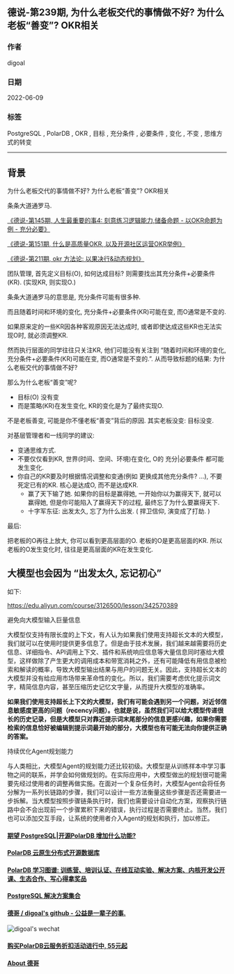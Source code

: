 ## 德说-第239期, 为什么老板交代的事情做不好? 为什么老板“善变”? OKR相关   
                                                                
### 作者                                                                
digoal                                                                
                                                                
### 日期                                                                
2022-06-09                                                     
                                                                
### 标签                                                                
PostgreSQL , PolarDB , OKR , 目标 , 充分条件 , 必要条件 , 变化 , 不变 , 思维方式的转变                                                  
                                                                
----                                                  
                                                                
## 背景      
  
为什么老板交代的事情做不好? 为什么老板“善变”? OKR相关    
  
条条大道通罗马.    
  
[《德说-第145期, 人生最重要的事4: 刻意练习逻辑能力,储备命题 - 以OKR命题为例 - 充分必要》](../202209/20220917_01.md)    
  
[《德说-第151期, 什么是高质量OKR, 以及开源社区运营OKR举例》](../202209/20220929_01.md)   
  
[《德说-第211期, okr 方法论: 以果决行&动态规划》](../202303/20230319_05.md)    
  
团队管理, 首先定义目标(O), 如何达成目标? 则需要找出其充分条件+必要条件(KR).  (实现KR, 则实现O.)  
  
条条大道通罗马的意思是, 充分条件可能有很多种.  
  
而且随着时间和环境的变化, 充分条件+必要条件(KR)可能在变, 而O通常是不变的.   
  
如果原来定的一些KR因各种客观原因无法达成时, 或者即使达成这些KR也无法实现O时, 就必须调整KR.    
  
然而执行层面的同学往往只关注KR, 他们可能没有关注到 “随着时间和环境的变化, 充分条件+必要条件(KR)可能在变, 而O通常是不变的.”. 从而导致标题的结果: 为什么老板交代的事情做不好?  
  
那么为什么老板“善变”呢?  
- 目标(O) 没有变  
- 而是策略(KR)在发生变化, KR的变化是为了最终实现O.    
  
不是老板善变, 可能是你不懂老板“善变”背后的原因. 其实老板没变: 目标没变.      
  
对基层管理者和一线同学的建议:   
- 变通思维方式.     
- 不要仅仅看到KR, 世界(时间、空间、环境)在变化, O的 充分|必要条件 都可能发生变化.       
- 你自己的KR要及时根据情况调整和变通(例如 更换成其他充分条件? ...), 不要死定已有的KR. 核心是达成O, 而不是达成KR.      
    - 赢了天下输了她. 如果你的目标是赢得她, 一开始你以为赢得天下, 就可以赢得她, 但是你可能陷入了赢得天下的过程, 最终忘了为什么要赢得天下.        
    - 十字军东征:  出发太久, 忘了为什么出发.   ( 捍卫信仰, 演变成了打劫. )        
  
最后:    
  
把老板的O再往上放大, 你可以看到更高层面的O. 老板的O是更高层面的KR.  所以老板的O发生变化时, 往往是更高层面的KR在发生变化.    
  
## 大模型也会因为 “出发太久, 忘记初心”  
如下:    
  
https://edu.aliyun.com/course/3126500/lesson/342570389  
  
避免向大模型输入巨量信息  
  
大模型仅支持有限长度的上下文，有人认为如果我们使用支持超长文本的大模型，我们就可以在使用时提供更多信息了。但是由于技术发展，我们越来越需要将历史信息、详细指令、API调用上下文、插件和系统响应信息等大量信息同时塞给大模型，这样做除了产生更大的调用成本和带宽消耗之外，还有可能降低有用信息被检索和解读的概率，导致大模型输出结果与用户的问题无关。因此，支持超长文本的大模型并没有给应用市场带来革命性的变化。所以，我们需要考虑优化提示词文字，精简信息内容，甚至压缩历史记忆文字量，从而提升大模型的准确率。  
  
<b> 如果我们使用支持超长上下文的大模型，我们有可能会遇到另一个问题，对近邻信息敏感度更高的问题（recency问题）。也就是说，虽然我们可以给大模型传递很长的历史记录，但是大模型只对靠近提示词末尾部分的信息更感兴趣，如果你需要检索的信息恰好被编辑到提示词最开始的部分，大模型也有可能无法向你提供正确的答案。 </b>   
  
持续优化Agent规划能力  
  
与人类相比，大模型Agent的规划能力还比较初级。大模型是从训练样本中学习事物之间的联系，并学会如何做规划的。在实际应用中，大模型做出的规划很可能需要先经过使用者的调整再做实施。在面对一个复杂任务时，大模型Agent会将任务分解为一系列长链路的步骤，我们可以设计一些方法衡量这些步骤是否还需要进一步拆解。当大模型按照步骤链条执行时，我们也需要设计自动化方案，观察执行链路中会不会出现前一个步骤累积下来的错误，执行过程是否需要终止。当然，我们也可以添加交互手段，让系统的使用者介入Agent的规划和执行，加以修正。  
  
#### [期望 PostgreSQL|开源PolarDB 增加什么功能?](https://github.com/digoal/blog/issues/76 "269ac3d1c492e938c0191101c7238216")
  
  
#### [PolarDB 云原生分布式开源数据库](https://github.com/ApsaraDB "57258f76c37864c6e6d23383d05714ea")
  
  
#### [PolarDB 学习图谱: 训练营、培训认证、在线互动实验、解决方案、内核开发公开课、生态合作、写心得拿奖品](https://www.aliyun.com/database/openpolardb/activity "8642f60e04ed0c814bf9cb9677976bd4")
  
  
#### [PostgreSQL 解决方案集合](../201706/20170601_02.md "40cff096e9ed7122c512b35d8561d9c8")
  
  
#### [德哥 / digoal's github - 公益是一辈子的事.](https://github.com/digoal/blog/blob/master/README.md "22709685feb7cab07d30f30387f0a9ae")
  
  
![digoal's wechat](../pic/digoal_weixin.jpg "f7ad92eeba24523fd47a6e1a0e691b59")
  
  
#### [购买PolarDB云服务折扣活动进行中, 55元起](https://www.aliyun.com/activity/new/polardb-yunparter?userCode=bsb3t4al "e0495c413bedacabb75ff1e880be465a")
  
  
#### [About 德哥](https://github.com/digoal/blog/blob/master/me/readme.md "a37735981e7704886ffd590565582dd0")
  
